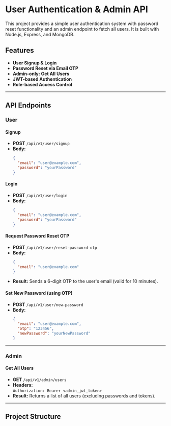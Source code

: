 # User Authentication & Admin API

This project provides a simple user authentication system with password reset functionality and an admin endpoint to fetch all users. It is built with Node.js, Express, and MongoDB.

## Features

- **User Signup & Login**
- **Password Reset via Email OTP**
- **Admin-only: Get All Users**
- **JWT-based Authentication**
- **Role-based Access Control**

---

## API Endpoints

### User

#### Signup

- **POST** `/api/v1/user/signup`
- **Body:**  
  ```json
  {
    "email": "user@example.com",
    "password": "yourPassword"
  }
  ```

#### Login

- **POST** `/api/v1/user/login`
- **Body:**  
  ```json
  {
    "email": "user@example.com",
    "password": "yourPassword"
  }
  ```

#### Request Password Reset OTP

- **POST** `/api/v1/user/reset-password-otp`
- **Body:**  
  ```json
  {
    "email": "user@example.com"
  }
  ```
- **Result:** Sends a 6-digit OTP to the user's email (valid for 10 minutes).

#### Set New Password (using OTP)

- **POST** `/api/v1/user/new-password`
- **Body:**  
  ```json
  {
    "email": "user@example.com",
    "otp": "123456",
    "newPassword": "yourNewPassword"
  }
  ```

---

### Admin

#### Get All Users

- **GET** `/api/v1/admin/users`
- **Headers:**  
  `Authorization: Bearer <admin_jwt_token>`
- **Result:** Returns a list of all users (excluding passwords and tokens).

---

## Project Structure
